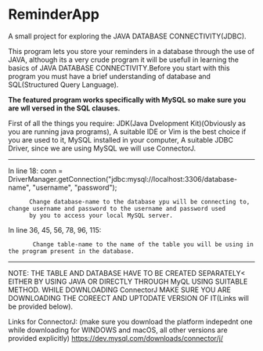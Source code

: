 # ReminderApp
A small project for exploring the JAVA DATABASE CONNECTIVITY(JDBC).

This program lets you store your reminders in a database through the use of JAVA, although its a very crude program it will be usefull
in learning the basics of JAVA DATABASE CONNECTIVITY.Before you start with this program you must have a brief understanding of database
and SQL(Structured Query Language).

**The featured program works specifically with MySQL so make sure you are wll versed in the SQL clauses.**

First of all the things you require: JDK(Java Dvelopment Kit)(Obviously as you are running java programs), A suitable IDE or Vim is the best choice if you are used to it, MySQL installed in your computer, A suitable JDBC Driver, since we are using MySQL we will use ConnectorJ.


*************

In line 18:
             conn = DriverManager.getConnection("jdbc:mysql://localhost:3306/database-name", "username", "password");
            
          Change database-name to the database ypu will be connecting to, change username and password to the username and password used
          by you to access your local MySQL server.
      
 In line 36, 45, 56, 78, 96, 115:
                                 
           Change table-name to the name of the table you will be using in the program present in the database.

*************
NOTE:
THE TABLE AND DATABASE HAVE TO BE CREATED SEPARATELY< EITHER BY USING JAVA OR DIRECTLY THROUGH MyQL USING SUITABLE METHOD.
WHILE DOWNLOADING ConnectorJ MAKE SURE YOU ARE DOWNLOADING THE COREECT AND UPTODATE VERSION OF IT(Links will be provided below).

Links for ConnectorJ:
(make sure you download the platform indepednt one while downloading for WINDOWS and macOS, all other versions are provided explicitly)
https://dev.mysql.com/downloads/connector/j/

